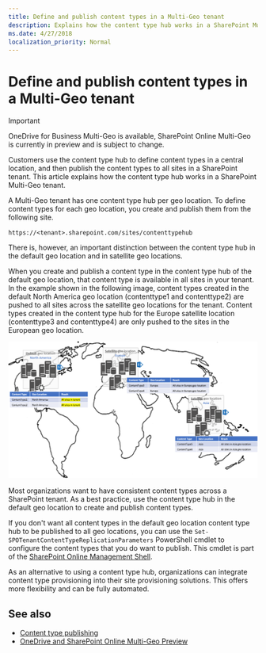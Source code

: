 ```yaml
---
title: Define and publish content types in a Multi-Geo tenant
description: Explains how the content type hub works in a SharePoint Multi-Geo tenant.
ms.date: 4/27/2018
localization_priority: Normal
---
```


# Define and publish content types in a Multi-Geo tenant

> [!IMPORTANT] 
> OneDrive for Business Multi-Geo is available, SharePoint Online Multi-Geo is currently in preview and is subject to change.

Customers use the content type hub to define content types in a central location, and then publish the content types to all sites in a SharePoint tenant. This article explains how the content type hub works in a SharePoint Multi-Geo tenant.

A Multi-Geo tenant has one content type hub per geo location. To define content types for each geo location, you create and publish them from the following site.

```
https://<tenant>.sharepoint.com/sites/contenttypehub
```

There is, however, an important distinction between the content type hub in the default geo location and in satellite geo locations. 

When you create and publish a content type in the content type hub of the default geo location, that content type is available in all sites in your tenant. In the example shown in the following image, content types created in the default North America geo location (contenttype1 and contenttype2) are pushed to all sites across the satellite geo locations for the tenant. Content types created in the content type hub for the Europe satellite location (contenttype3 and contenttype4) are only pushed to the sites in the European geo location.

![World map showing that content types in the North America default geo location apply to all sites, and content types in the Europe and Asia satellite locations apply only to those geo locations](media/multigeo/multigeocontenttypehub_intro.png)

Most organizations want to have consistent content types across a SharePoint tenant. As a best practice, use the content type hub in the default geo location to create and publish content types. 

If you don't want all content types in the default geo location content type hub to be published to all geo locations, you can use the `Set-SPOTenantContentTypeReplicationParameters` PowerShell cmdlet to configure the content types that you do want to publish. This cmdlet is part of the [SharePoint Online Management Shell](https://www.microsoft.com/en-us/download/details.aspx?id=35588).

As an alternative to using a content type hub, organizations can integrate content type provisioning into their site provisioning solutions. This offers more flexibility and can be fully automated.

## See also

- [Content type publishing](https://support.office.com/en-US/article/Introduction-to-content-types-and-content-type-publishing-E1277A2E-A1E8-4473-9126-91A0647766E5#__toc256601764)
- [OneDrive and SharePoint Online Multi-Geo Preview](multigeo-introduction.md)
